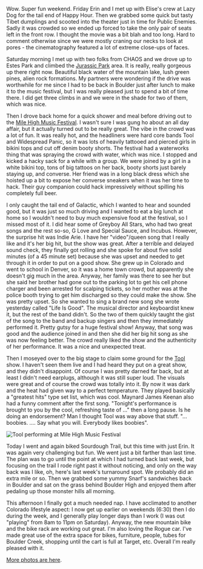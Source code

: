 Wow. Super fun weekend. Friday Erin and I met up with Elise's crew at Lazy Dog for the tail end of Happy Hour. Then we grabbed some quick but tasty Tibet dumplings and scooted into the theater just in time for Public Enemies. Sadly it was crowded so we ended up forced to take the only pair of seats left in the front row. I thought the movie was a bit blah and too long. Hard to comment otherwise since we were mostly craning our necks to look at pores - the cinematography featured a lot of extreme close-ups of faces.

Saturday morning I met up with two folks from CHAOS and we drove up to Estes Park and climbed the [Jurassic Park](http://maps.google.com/maps?f=q&source=s_q&hl=en&geocode=&q=jurassic+park+climbing,+estes+park,+colorado&vps=1&jsv=166d&sll=40.010492,-105.276843&sspn=0.475433,1.036835&ie=UTF8&latlng=14040773995444147241&ei=o-djSo79FoHQM_mvsZAM&cd=1) area. It is really, really gorgeous up there right now. Beautiful black water of the mountain lake, lush green pines, alien rock formations. My partners were wondering if the drive was worthwhile for me since I had to be back in Boulder just after lunch to make it to the music festival, but I was really pleased just to spend a bit of time there. I did get three climbs in and we were in the shade for two of them, which was nice.

Then I drove back home for a quick shower and meal before driving out to the [Mile High Music Festival](http://www.milehighmusicfestival.com). I wasn't sure I was gung ho about an all day affair, but it actually turned out to be really great. The vibe in the crowd was a lot of fun. It was really hot, and the headliners were hard core bands Tool and Widespread Panic, so it was lots of heavily tattooed and pierced girls in bikini tops and cut off denim booty shorts. The festival had a waterworks thing that was spraying the crowd with water, which was nice. I stopped and kicked a hacky sack for a while with a group. We were joined by a girl in a white bikini top, tons of big tattoos on her back, booty shorts just barely staying up, and converse. Her friend was in a long black dress which she hoisted up a bit to expose her converse sneakers when it was her time to hack. Their guy companion could hack impressively without spilling his completely full beer.

I only caught the tail end of Galactic, which I wanted to hear and sounded good, but it was just so much driving and I wanted to eat a big lunch at home so I wouldn't need to buy much expensive food at the festival, so I missed most of it. I did hear some of Greyboy All Stars, who had two great songs and the rest so-so, G Love and Special Sauce, and Incubus. However, the surprise hit was Indie Arie. I have her "video"/queen song that I really like and it's her big hit, but the show was great. After a terrible and delayed sound check, they finally got rolling and she spoke for about five solid minutes (of a 45 minute set) because she was upset and needed to get through it in order to put on a good show. She grew up in Colorado and went to school in Denver, so it was a home town crowd, but apparently she doesn't gig much in the area. Anyway, her family was there to see her but she said her brother had gone out to the parking lot to get his cell phone charger and been arrested for scalping tickets, so her mother was at the police booth trying to get him discharged so they could make the show. She was pretty upset. So she wanted to sing a brand new song she wrote yesterday called "Life Is Good". The musical director and keyboardist knew it, but the rest of the band didn't. So the two of them quickly taught the gist of the song to the band and backup singers and then they immediately performed it. Pretty gutsy for a huge festival show! Anyway, that song was good and the audience joined in and then she did her big hit song as she was now feeling better. The crowd really liked the show and the authenticity of her performance. It was a nice and unexpected treat.

Then I moseyed over to the big stage to claim some ground for the [Tool](http://www.toolband.com/) show. I haven't seen them live and I had heard they put on a great show, and they didn't disappoint. Of course I was pretty darned far back, but at least I didn't need earplugs, although it was still super loud. The visuals were great and of course the crowd was totally into it. By now it was dark and the heat had given way to a perfect temperature. They played basically a "greatest hits" type set list, which was cool. Maynard James Keenan also had a funny comment after the first song. "Tonight's performance is brought to you by the cool, refreshing taste of ..." then a long pause. Is he doing an endorsement? Man I thought Tool was way above that stuff. "... boobies. .... Say what you will. Everybody likes boobies".

![Tool performing at Mile High Music Festival](http://www.peterlyons.com/photos/summer_2009/050_MHMF_Tool.jpg)

Today I went and again biked Sourdough Trail, but this time with just Erin. It was again very challenging but fun. We went just a bit farther than last time. The plan was to go until the point at which I had turned back last week, but focusing on the trail I rode right past it without noticing, and only on the way back was I like, oh, here's last week's turnaround spot. We probably did an extra mile or so. Then we grabbed some yummy Snarf's sandwiches back in Boulder and sat on the grass behind Boulder High and enjoyed them after pedaling up those monster hills all morning.

This afternoon I finally got a much needed nap. I have acclimated to another Colorado lifestyle aspect: I now get up earlier on weekends (6:30) then I do during the week, and I generally play longer days than I work (I was out "playing" from 8am to 11pm on Saturday). Anyway, the new mountain bike and the bike rack are working out great. I'm also loving the Rogue car. I've made great use of the extra space for bikes, furniture, people, tubes for Boulder Creek, shopping until the cart is full at Target, etc. Overall I'm really pleased with it.

[More photos are here](/app/photos?gallery=summer_2009&photo=040_mile_high_music_festival).